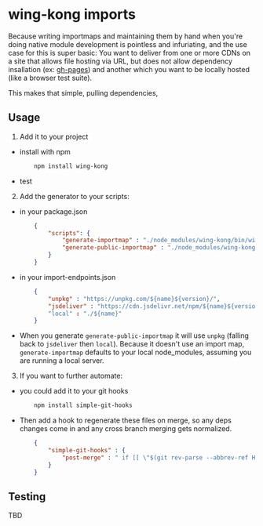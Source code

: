 wing-kong imports
=================

Because writing importmaps and maintaining them by hand when you're doing native module development is pointless and infuriating, and the use case for this is super basic: You want to deliver from one or more CDNs on a site that allows file hosting via URL, but does not allow dependency insallation (ex: [gh-pages]()) and another which you want to be locally hosted (like a browser test suite).

This makes that simple, pulling dependencies, 

Usage
-----

1) Add it to your project

- install with npm 
    ```bash
        npm install wing-kong
    ```
- test

2) Add the generator to your scripts:

- in your package.json

    ```json
        {
            "scripts": {
                "generate-importmap" : "./node_modules/wing-kong/bin/wing-kong -o ./importmap.json",
                "generate-public-importmap" : "./node_modules/wing-kong/bin/wing-kong -o ./importmap.json -i import-endpoints.json"
            }
        }
    ```
    
- in your import-endpoints.json
    
    ```json
        {
            "unpkg" : "https://unpkg.com/${name}${version}/",
            "jsdeliver" : "https://cdn.jsdelivr.net/npm/${name}${version}/"
            "local" : "./${name}"
        }
    ```
    
- When you generate `generate-public-importmap` it will use `unpkg` (falling back to `jsdeliver` then `local`). Because it doesn't use an import map, `generate-importmap` defaults to your local node_modules, assuming you are running a local server.

3) If you want to further automate: 

- you could add it to your git hooks

    ```bash
        npm install simple-git-hooks
    ```
    
- Then add a hook to regenerate these files on merge, so any deps changes come in and any cross branch merging gets normalized.

    ```json
        {
            "simple-git-hooks" : {
                "post-merge" : " if [[ \"$(git rev-parse --abbrev-ref HEAD)\" == \"gh-pages\" ]]; then npm run generate-public-importmap; else npm run generate-importmap; fi"
            }
        }
    ```

Testing
-------

TBD